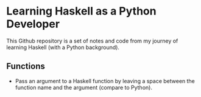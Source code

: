 # Learning Haskell as a Python Developer
This Github repository is a set of notes and code from my journey of learning Haskell (with a Python background).

## Functions

- Pass an argument to a Haskell function by leaving a space between the function name and the argument (compare to Python).


